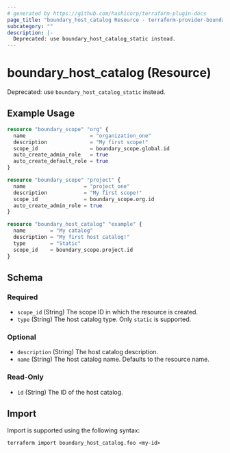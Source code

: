 ```yaml
---
# generated by https://github.com/hashicorp/terraform-plugin-docs
page_title: "boundary_host_catalog Resource - terraform-provider-boundary"
subcategory: ""
description: |-
  Deprecated: use boundary_host_catalog_static instead.
---
```


# boundary_host_catalog (Resource)

Deprecated: use `boundary_host_catalog_static` instead.

## Example Usage

```terraform
resource "boundary_scope" "org" {
  name                     = "organization_one"
  description              = "My first scope!"
  scope_id                 = boundary_scope.global.id
  auto_create_admin_role   = true
  auto_create_default_role = true
}

resource "boundary_scope" "project" {
  name                   = "project_one"
  description            = "My first scope!"
  scope_id               = boundary_scope.org.id
  auto_create_admin_role = true
}

resource "boundary_host_catalog" "example" {
  name        = "My catalog"
  description = "My first host catalog!"
  type        = "Static"
  scope_id    = boundary_scope.project.id
}
```

<!-- schema generated by tfplugindocs -->
## Schema

### Required

- `scope_id` (String) The scope ID in which the resource is created.
- `type` (String) The host catalog type. Only `static` is supported.

### Optional

- `description` (String) The host catalog description.
- `name` (String) The host catalog name. Defaults to the resource name.

### Read-Only

- `id` (String) The ID of the host catalog.

## Import

Import is supported using the following syntax:

```shell
terraform import boundary_host_catalog.foo <my-id>
```
